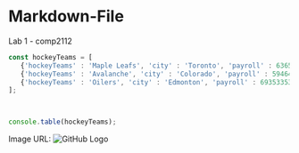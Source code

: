 # Markdown-File
Lab 1 - comp2112

```js
const hockeyTeams = [
   {'hockeyTeams' : 'Maple Leafs', 'city' : 'Toronto', 'payroll' : 63659167 },
   {'hockeyTeams' : 'Avalanche', 'city' : 'Colorado', 'payroll' : 59464121 },
   {'hockeyTeams' : 'Oilers', 'city' : 'Edmonton', 'payroll' : 69353353 }   
];



console.table(hockeyTeams);
```




Image URL:
![GitHub Logo](http://www.gilemerson.ca/school/comp2112/lab1/lab1-comp2112.png)


